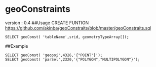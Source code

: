 # geoConstraints
version : 0.4
##Usage
	CREATE FUNTION https://github.com/akinba/geoConstraits/blob/master/geoConstraits.sql
	
    SELECT geoConst( 'tableName',srid, geometryTypeArray[]);

##Exemple

	SELECT geoConst( 'geopoi',4326,'{"POINT"}');
  	SELECT geoConst( 'parSel',2320,'{"POLYGON","MULTIPOLYGON"}');
